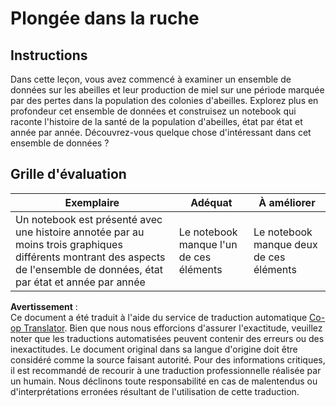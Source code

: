 <!--
CO_OP_TRANSLATOR_METADATA:
{
  "original_hash": "680419753c086eef51be86607c623945",
  "translation_date": "2025-08-24T13:43:51+00:00",
  "source_file": "3-Data-Visualization/12-visualization-relationships/assignment.md",
  "language_code": "fr"
}
-->
# Plongée dans la ruche

## Instructions

Dans cette leçon, vous avez commencé à examiner un ensemble de données sur les abeilles et leur production de miel sur une période marquée par des pertes dans la population des colonies d'abeilles. Explorez plus en profondeur cet ensemble de données et construisez un notebook qui raconte l'histoire de la santé de la population d'abeilles, état par état et année par année. Découvrez-vous quelque chose d'intéressant dans cet ensemble de données ?

## Grille d'évaluation

| Exemplaire                                                                                                                                               | Adéquat                                  | À améliorer                              |
| -------------------------------------------------------------------------------------------------------------------------------------------------------- | ---------------------------------------- | ---------------------------------------- |
| Un notebook est présenté avec une histoire annotée par au moins trois graphiques différents montrant des aspects de l'ensemble de données, état par état et année par année | Le notebook manque l'un de ces éléments | Le notebook manque deux de ces éléments |

**Avertissement** :  
Ce document a été traduit à l'aide du service de traduction automatique [Co-op Translator](https://github.com/Azure/co-op-translator). Bien que nous nous efforcions d'assurer l'exactitude, veuillez noter que les traductions automatisées peuvent contenir des erreurs ou des inexactitudes. Le document original dans sa langue d'origine doit être considéré comme la source faisant autorité. Pour des informations critiques, il est recommandé de recourir à une traduction professionnelle réalisée par un humain. Nous déclinons toute responsabilité en cas de malentendus ou d'interprétations erronées résultant de l'utilisation de cette traduction.